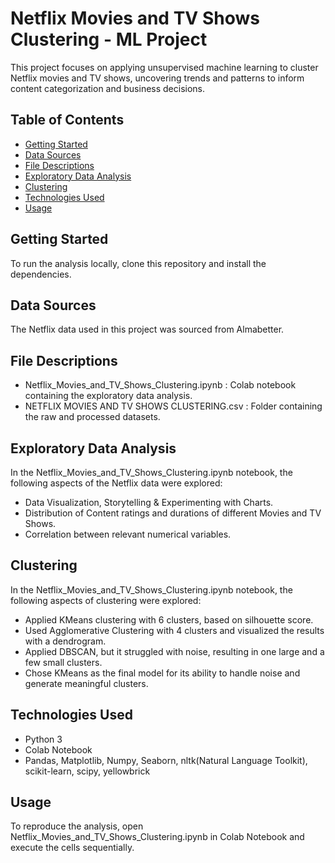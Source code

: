 # Netflix Movies and TV Shows Clustering - ML Project

This project focuses on applying unsupervised machine learning to cluster Netflix movies and TV shows, uncovering trends and patterns to inform content categorization and business decisions.

## Table of Contents
- [Getting Started](#getting-started)
- [Data Sources](#data-sources)
- [File Descriptions](#file-descriptions)
- [Exploratory Data Analysis](#exploratory-data-analysis)
- [Clustering](#clustering)
- [Technologies Used](#technologies-used)
- [Usage](#usage)

## Getting Started
To run the analysis locally, clone this repository and install the dependencies.

## Data Sources
The Netflix data used in this project was sourced from Almabetter.

## File Descriptions
- Netflix_Movies_and_TV_Shows_Clustering.ipynb : Colab notebook containing the exploratory data analysis.
- NETFLIX MOVIES AND TV SHOWS CLUSTERING.csv : Folder containing the raw and processed datasets.

## Exploratory Data Analysis
In the Netflix_Movies_and_TV_Shows_Clustering.ipynb  notebook, the following aspects of the Netflix data were explored:
- Data Visualization, Storytelling & Experimenting with Charts.
- Distribution of Content ratings and durations of different Movies and TV Shows.
- Correlation between relevant numerical variables.

## Clustering
In the Netflix_Movies_and_TV_Shows_Clustering.ipynb notebook, the following aspects of clustering were explored:
- Applied KMeans clustering with 6 clusters, based on silhouette score.
- Used Agglomerative Clustering with 4 clusters and visualized the results with a dendrogram.
- Applied DBSCAN, but it struggled with noise, resulting in one large and a few small clusters.
- Chose KMeans as the final model for its ability to handle noise and generate meaningful clusters.


## Technologies Used
- Python 3
- Colab Notebook
- Pandas, Matplotlib, Numpy, Seaborn, nltk(Natural Language Toolkit), scikit-learn, scipy, yellowbrick

## Usage
To reproduce the analysis, open  Netflix_Movies_and_TV_Shows_Clustering.ipynb  in Colab Notebook and execute the cells sequentially.
